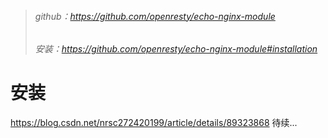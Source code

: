 > ###### github：https://github.com/openresty/echo-nginx-module
> ###### 安装：https://github.com/openresty/echo-nginx-module#installation

# 安装
https://blog.csdn.net/nrsc272420199/article/details/89323868
待续...
